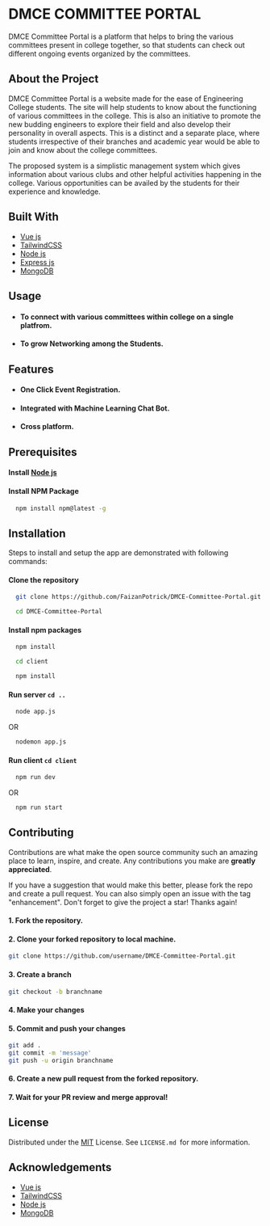 
# DMCE COMMITTEE PORTAL


DMCE Committee Portal is a platform that helps to bring the various committees present in college together, so that students can check out different ongoing events organized by the committees.


## About the Project


DMCE Committee Portal is a website made for the ease of Engineering College students. The site will help students to know  about the functioning of various committees in the college. This is also an initiative to promote the new budding engineers to explore their field and also develop their personality in overall aspects. This is a distinct and a separate place, where students irrespective of their branches and academic year would be able to join and know about the college committees.

The proposed system is a simplistic management system which gives information about various clubs and other helpful activities happening in the college. 
Various opportunities can be availed by the students for their experience and knowledge.


## Built With


- [Vue js](https://vuejs.org/)
- [TailwindCSS](https://tailwindcss.com/)
- [Node js](https://nodejs.org/en/)
- [Express js](https://www.expressjs.com/)
- [MongoDB](https://www.mongodb.com/)




## Usage


- #### To connect with various committees within college on a single platfrom.
- #### To grow Networking among the Students.


## Features


- #### One Click Event Registration.
- #### Integrated with Machine Learning Chat Bot.
- #### Cross platform.


## Prerequisites

#### Install [Node js](https://nodejs.org/en/)
#### Install NPM Package
```bash
  npm install npm@latest -g
```


 ## Installation


Steps to install and setup the app are demonstrated with following commands:

#### Clone the repository
```bash
  git clone https://github.com/FaizanPotrick/DMCE-Committee-Portal.git
```
```bash
  cd DMCE-Committee-Portal
```
 
#### Install npm packages
```bash
  npm install
```
```bash
  cd client
```
```bash
  npm install
```

#### Run server `cd ..` 
```bash
  node app.js
```
 OR

```bash
  nodemon app.js
```

#### Run client `cd client`
```bash
  npm run dev
```
OR
```bash
  npm run start
```

## Contributing


Contributions are what make the open source community such an amazing place to learn, inspire, and create. Any contributions you make are **greatly appreciated**.

If you have a suggestion that would make this better, please fork the repo and create a pull request. You can also simply open an issue with the tag "enhancement".
Don't forget to give the project a star! Thanks again!

#### 1. Fork the repository.
#### 2. Clone your forked repository to local machine.
```bash
git clone https://github.com/username/DMCE-Committee-Portal.git
```
#### 3. Create a branch 
```bash
git checkout -b branchname
```
#### 4. Make your changes

#### 5. Commit and push your changes
```bash
git add . 
git commit -m 'message'
git push -u origin branchname
```
#### 6. Create a new pull request from the forked repository.

#### 7. Wait for your PR review and merge approval!

## License


Distributed under the [MIT](https://choosealicense.com/licenses/mit/) License. See `LICENSE.md `for more information.

## Acknowledgements


 - [Vue js](https://vuejs.org/)
 - [TailwindCSS](https://tailwindcss.com/)
 - [Node js](https://nodejs.org/en/)
 - [MongoDB](https://www.mongodb.com/)
